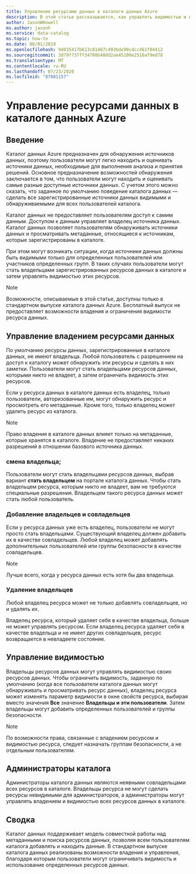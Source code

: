 ```yaml
---
title: Управление ресурсами данных в каталоге данных Azure
description: В этой статье рассказывается, как управлять видимостью и владением ресурсов данных, зарегистрированных в каталоге данных Azure.
author: JasonWHowell
ms.author: jasonh
ms.service: data-catalog
ms.topic: how-to
ms.date: 08/01/2019
ms.openlocfilehash: 9d035417b613c81487c493bde90cdcc461f04412
ms.sourcegitcommit: 3d79f737ff34708b48dd2ae45100e2516af9ed78
ms.translationtype: MT
ms.contentlocale: ru-RU
ms.lasthandoff: 07/23/2020
ms.locfileid: "87081157"
---
```

# <a name="manage-data-assets-in-azure-data-catalog"></a>Управление ресурсами данных в каталоге данных Azure
## <a name="introduction"></a>Введение
Каталог данных Azure предназначен для обнаружения источников данных, поэтому пользователи могут легко находить и оценивать источники данных, необходимые для выполнения анализа и принятия решений. Основное предназначение возможностей обнаружения заключается в том, что пользователи могут находить и оценивать самые разные доступные источники данных. С учетом этого можно сказать, что заданное по умолчанию поведение каталога данных — сделать все зарегистрированные источники данных видимыми и обнаруживаемыми для всех пользователей каталога.

Каталог данных не предоставляет пользователям доступ к самим данным. Доступом к данным управляет владелец источника данных. Каталог данных позволяет пользователям обнаруживать источники данных и просматривать метаданные, относящиеся к источникам, которые зарегистрированы в каталоге.

При этом могут возникать ситуации, когда источники данных должны быть видимыми только для определенных пользователей или участников определенных групп. В таких случаях пользователи могут стать владельцами зарегистрированных ресурсов данных в каталоге и затем управлять видимостью этих ресурсов.

> [!NOTE]
> Возможности, описываемые в этой статье, доступны только в стандартном выпуске каталога данных Azure. Бесплатный выпуск не предоставляет возможности владения и ограничения видимости ресурса данных.
>
>

## <a name="manage-ownership-of-data-assets"></a>Управление владением ресурсами данных
По умолчанию ресурсы данных, зарегистрированные в каталоге данных, не имеют владельца. Любой пользователь с разрешением на доступ к каталогу может обнаружить эти ресурсы и сделать в них заметки. Пользователи могут стать владельцами ресурсов данных, которыми никто не владеет, а затем ограничить видимость этих ресурсов.

Если у ресурса данных в каталоге данных есть владелец, только пользователи, авторизованные им, могут обнаружить ресурс и просмотреть его метаданные. Кроме того, только владелец может удалить ресурс из каталога.

> [!NOTE]
> Право владения в каталоге данных влияет только на метаданные, которые хранятся в каталоге. Владение не предоставляет никаких разрешений в отношении базового источника данных.
>
>

### <a name="take-ownership"></a>смена владельца;
Пользователи могут стать владельцами ресурсов данных, выбрав вариант **стать владельцем** на портале каталога данных. Чтобы стать владельцем ресурса, которым никто не владеет, вам не требуются специальные разрешения. Владельцем такого ресурса данных может стать любой пользователь.

### <a name="add-owners-and-co-owners"></a>Добавление владельцев и совладельцев
Если у ресурса данных уже есть владелец, пользователи не могут просто стать владельцами. Существующий владелец должен добавить их в качестве совладельцев. Любой владелец может добавлять дополнительных пользователей или группы безопасности в качестве совладельцев.

> [!NOTE]
> Лучше всего, когда у ресурса данных есть хотя бы два владельца.
>
>

### <a name="remove-owners"></a>Удаление владельцев
Любой владелец ресурса может не только добавлять совладельцев, но и удалять их.

Владелец ресурса, который удаляет себя в качестве владельца, больше не может управлять ресурсом. Если владелец ресурса удаляет себя в качестве владельца и не имеет других совладельцев, ресурс возвращается в невладеете состояние.

## <a name="control-visibility"></a>Управление видимостью
Владельцы ресурсов данных могут управлять видимостью своих ресурсов данных. Чтобы ограничить видимость, заданную по умолчанию (когда все пользователи каталога данных могут обнаруживать и просматривать ресурс данных), владелец ресурса может изменять параметр видимости в окне свойств ресурса, выбирая вместо значения **Все** значение **Владельцы и эти пользователи**. Затем владельцы могут добавить определенных пользователей и группы безопасности.

> [!NOTE]
> По возможности права, связанные с владением ресурсом и видимостью ресурса, следует назначать группам безопасности, а не отдельным пользователям.
>
>

## <a name="catalog-administrators"></a>Администраторы каталога
Администраторы каталога данных являются неявными совладельцами всех ресурсов в каталоге. Владельцы ресурса не могут сделать ресурсы невидимыми для администраторов, а администраторы могут управлять владением и видимостью всех ресурсов данных в каталоге.

## <a name="summary"></a>Сводка
Каталог данных поддерживает модель совместной работы над метаданными и поиска ресурсов данных, позволяя всем пользователям каталога добавлять и находить данные. В стандартном выпуске каталога данных реализованы возможности владения и управления, благодаря которым пользователи могут ограничивать видимость и использование определенных ресурсов данных.
